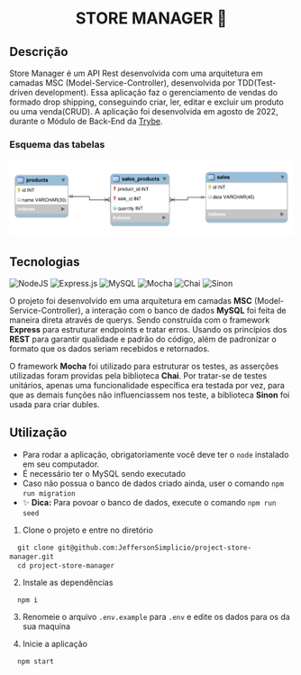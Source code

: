 <h1 align="center">STORE MANAGER 🛒</h1>

## Descrição
Store Manager é um API Rest desenvolvida com uma arquitetura em camadas MSC (Model-Service-Controller), desenvolvida por TDD(Test-driven development). Essa aplicação faz o gerenciamento de vendas do formado drop shipping, conseguindo criar, ler, editar e excluir um produto ou uma venda(CRUD). A aplicação foi desenvolvida em agosto de 2022, durante o Módulo de Back-End da [Trybe](https://www.betrybe.com/).

### Esquema das tabelas
![image](./images/der.png)

## Tecnologias

![NodeJS](https://img.shields.io/badge/Node.js-339933?style=for-the-badge&logo=nodedotjs&logoColor=white)
![Express.js](https://img.shields.io/badge/Express.js-000000?style=for-the-badge&logo=express&logoColor=white)
![MySQL](https://img.shields.io/badge/mysql-%2300f.svg?style=for-the-badge&logo=mysql&logoColor=white)
![Mocha](https://img.shields.io/badge/-mocha-%238D6748?style=for-the-badge&logo=mocha&logoColor=white)
![Chai](https://img.shields.io/badge/chai-A30701?style=for-the-badge&logo=chai&logoColor=white)
![Sinon](https://img.shields.io/badge/sinon.js-323330?style=for-the-badge&logo=sinon)

O projeto foi desenvolvido em uma arquitetura em camadas **MSC** (Model-Service-Controller), a interação com o banco de dados **MySQL** foi feita de maneira direta através de querys. Sendo construída com o framework **Express** para estruturar endpoints e tratar erros. Usando os princípios dos **REST** para garantir qualidade e padrão do código, além de padronizar o formato que os dados seriam recebidos e retornados.

O framework **Mocha** foi utilizado para estruturar os testes, as asserções utilizadas foram providas pela biblioteca **Chai**. Por tratar-se de testes unitários, apenas uma funcionalidade específica era testada por vez, para que as demais funções não influenciassem nos teste, a biblioteca **Sinon** foi usada para criar dubles.

## Utilização

- Para rodar a aplicação, obrigatoriamente você deve ter o `node` instalado em seu computador.
- É necessário ter o MySQL sendo executado
- Caso não possua o banco de dados criado ainda, user o comando `npm run migration`
- ✨ **Dica:** Para povoar o banco de dados, execute o comando `npm run seed`

1. Clone o projeto e entre no diretório
  ```
    git clone git@github.com:JeffersonSimplicio/project-store-manager.git
    cd project-store-manager
  ```
2. Instale as dependências
  ```
    npm i
  ```
3. Renomeie o arquivo `.env.example` para `.env` e edite os dados para os da sua maquina
  
4. Inicie a aplicação
  ```
    npm start
  ```